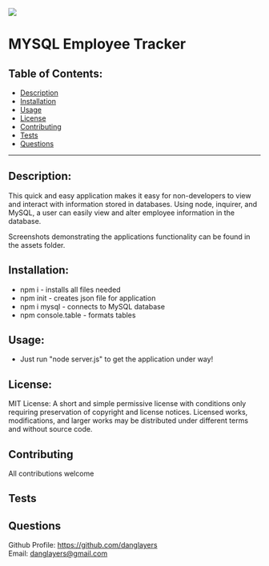   ![](https://img.shields.io/badge/License-MIT-yellow.svg)
  

# MYSQL Employee Tracker

## Table of Contents:

* [Description](#description)
* [Installation](#installation)
* [Usage](#usage)
* [License](#license)
* [Contributing](#contributing)
* [Tests](#tests)
* [Questions](#questions)


---

## Description:
This quick and easy application makes it easy for non-developers to view and interact with information stored in databases. Using node, inquirer, and MySQL, a user can easily view and alter employee information in the database. 

Screenshots demonstrating the applications functionality can be found in the assets folder. 
 

## Installation:
* npm i - installs all files needed
* npm init - creates json file for application
* npm i mysql - connects to MySQL database
* npm console.table - formats tables


## Usage:
* Just run "node server.js" to get the application under way!

## License:



MIT License: A short and simple permissive license with conditions only requiring preservation of copyright and license notices. Licensed works, modifications, and larger works may be distributed under different terms and without source code.
    



## Contributing 
All contributions welcome
## Tests

## Questions
Github Profile: <https://github.com/danglayers> <br> 
Email: <danglayers@gmail.com>
 